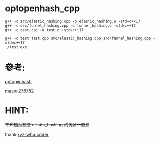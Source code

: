 # optopenhash_cpp

```
g++ -c src/elastic_hashing.cpp -o elastic_hashing.o -std=c++17
g++ -c src/funnel_hashing.cpp -o funnel_hashing.o -std=c++17
g++ -c test.cpp -o test.o -std=c++17

g++ -o test test.cpp src/elastic_hashing.cpp src/funnel_hashing.cpp -std=c++17
./test.exe
```


# 參考: 
[optopenhash](https://github.com/sternma/optopenhash)

[mason276752](https://gist.github.com/mason276752/001b5c5eab686ef85b61ef04bcc46551)


# HINT: 
~~不知道為甚麼 elastic_hashing 的測試一直錯~~

thank [xyz-whu-coder](https://github.com/xyz-whu-coder/optopenhash-cpp/commit/a7e5564583396cc4610b437d0a4bd3dc67ad59fc)
